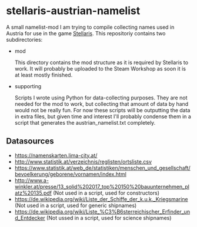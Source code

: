 # stellaris-austrian-namelist

A small namelist-mod I am trying to compile collecting names used in Austria for use in the game [Stellaris](https://store.steampowered.com/app/281990/Stellaris/).
This repositoriy contains two subdirectories:

* mod

   This directory contains the mod structure as it is required by Stellaris to work. It will probably be uploaded to the Steam Workshop as soon it is at least mostly finished. 

* supporting

   Scripts I wrote using Python for data-collecting purposes. They are not needed for the mod to work, but collecting that amount of data by hand would not be really fun. For now these scripts will be outputting the data in extra files, but given time and interest I'll probably condense them in a script that generates the austrian_namelist.txt completely.

## Datasources

* https://namenskarten.lima-city.at/
* http://www.statistik.at/verzeichnis/reglisten/ortsliste.csv
* https://www.statistik.at/web_de/statistiken/menschen_und_gesellschaft/bevoelkerung/geborene/vornamen/index.html
* http://www.a-winkler.at/presse/13_solid%202017_top%20150%20bauunternehmen_platz%20135.pdf (Not used in a script, used for constructors)
* https://de.wikipedia.org/wiki/Liste_der_Schiffe_der_k.u.k._Kriegsmarine (Not used in a script, used for generic shipnames)
* https://de.wikipedia.org/wiki/Liste_%C3%B6sterreichischer_Erfinder_und_Entdecker (Not ussed in a script, used for science shipnames)
